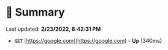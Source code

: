 # 📖 Summary
Last updated: **2/23/2022, 8:42:31 PM**

- `GET` [https://google.com](https://google.com) - **Up** (340ms)
